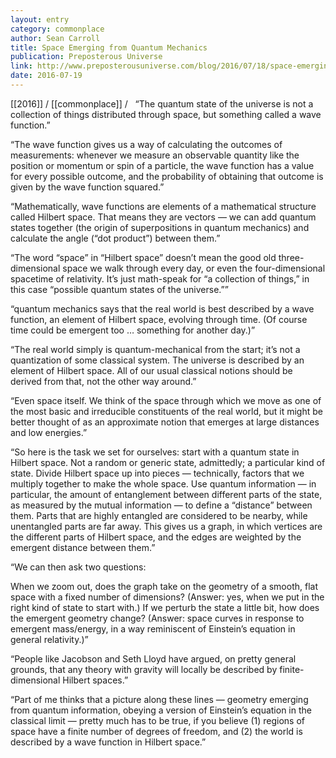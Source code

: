```yaml
---
layout: entry
category: commonplace
author: Sean Carroll
title: Space Emerging from Quantum Mechanics
publication: Preposterous Universe
link: http://www.preposterousuniverse.com/blog/2016/07/18/space-emerging-from-quantum-mechanics/
date: 2016-07-19
---
```


[[2016]] / [[commonplace]] / 
 
“The quantum state of the universe is not a collection of things distributed through space, but something called a wave function.”

“The wave function gives us a way of calculating the outcomes of measurements: whenever we measure an observable quantity like the position or momentum or spin of a particle, the wave function has a value for every possible outcome, and the probability of obtaining that outcome is given by the wave function squared.”

“Mathematically, wave functions are elements of a mathematical structure called Hilbert space. That means they are vectors — we can add quantum states together (the origin of superpositions in quantum mechanics) and calculate the angle (“dot product”) between them.”

“The word “space” in “Hilbert space” doesn’t mean the good old three-dimensional space we walk through every day, or even the four-dimensional spacetime of relativity. It’s just math-speak for “a collection of things,” in this case “possible quantum states of the universe.””

“quantum mechanics says that the real world is best described by a wave function, an element of Hilbert space, evolving through time. (Of course time could be emergent too … something for another day.)”

“The real world simply is quantum-mechanical from the start; it’s not a quantization of some classical system. The universe is described by an element of Hilbert space. All of our usual classical notions should be derived from that, not the other way around.”

“Even space itself. We think of the space through which we move as one of the most basic and irreducible constituents of the real world, but it might be better thought of as an approximate notion that emerges at large distances and low energies.”

“So here is the task we set for ourselves: start with a quantum state in Hilbert space. Not a random or generic state, admittedly; a particular kind of state. Divide Hilbert space up into pieces — technically, factors that we multiply together to make the whole space. Use quantum information — in particular, the amount of entanglement between different parts of the state, as measured by the mutual information — to define a “distance” between them. Parts that are highly entangled are considered to be nearby, while unentangled parts are far away. This gives us a graph, in which vertices are the different parts of Hilbert space, and the edges are weighted by the emergent distance between them.”

“We can then ask two questions:

When we zoom out, does the graph take on the geometry of a smooth, flat space with a fixed number of dimensions? (Answer: yes, when we put in the right kind of state to start with.)
If we perturb the state a little bit, how does the emergent geometry change? (Answer: space curves in response to emergent mass/energy, in a way reminiscent of Einstein’s equation in general relativity.)”

“People like Jacobson and Seth Lloyd have argued, on pretty general grounds, that any theory with gravity will locally be described by finite-dimensional Hilbert spaces.”

“Part of me thinks that a picture along these lines — geometry emerging from quantum information, obeying a version of Einstein’s equation in the classical limit — pretty much has to be true, if you believe (1) regions of space have a finite number of degrees of freedom, and (2) the world is described by a wave function in Hilbert space.”

